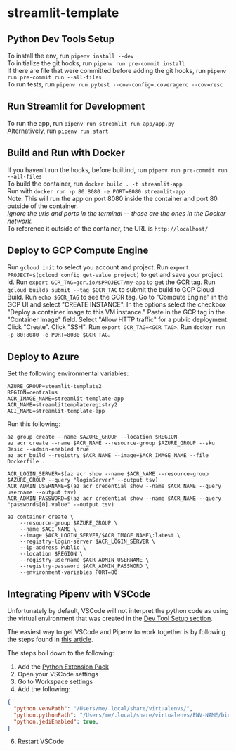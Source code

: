 # streamlit-template

## Python Dev Tools Setup
To install the env, run `pipenv install --dev`  
To initialize the git hooks, run `pipenv run pre-commit install`  
If there are file that were committed before adding the git hooks, run `pipenv run pre-commit run --all-files`  
To run tests, run `pipenv run pytest --cov-config=.coveragerc --cov=resc`  

## Run Streamlit for Development
To run the app, run `pipenv run streamlit run app/app.py`  
Alternatively, run `pipenv run start`  

## Build and Run with Docker
If you haven't run the hooks, before builtind, run `pipenv run pre-commit run --all-files`  
To build the container, run `docker build . -t streamlit-app`  
Run with `docker run -p 80:8080 -e PORT=8080 streamlit-app`  
Note: This will run the app on port 8080 inside the container and port 80 outside of the container.  
_Ignore the urls and ports in the terminal -- those are the ones in the Docker network._  
To reference it outside of the container, the URL is `http://localhost/`  

## Deploy to GCP Compute Engine
Run `gcloud init` to select you account and project.
Run `export PROJECT=$(gcloud config get-value project)` to get and save your project id.
Run `export GCR_TAG=gcr.io/$PROJECT/my-app` to get the GCR tag.
Run `gcloud builds submit --tag $GCR_TAG` to submit the build to GCP Cloud Build.
Run `echo $GCR_TAG` to see the GCR tag.
Go to "Compute Engine" in the GCP UI and select "CREATE INSTANCE".
In the options select the checkbox "Deploy a container image to this VM instance."
Paste in the GCR tag in the "Container Image" field.
Select "Allow HTTP traffic" for a public deployment.
Click "Create".
Click "SSH".
Run `export GCR_TAG=<GCR TAG>`.
Run `docker run -p 80:8080 -e PORT=8080 $GCR_TAG`.

## Deploy to Azure 
Set the following environmental variables:  

```
AZURE_GROUP=steamlit-template2
REGION=centralus
ACR_IMAGE_NAME=streamlit-template-app
ACR_NAME=streamlittemplateregistry2
ACI_NAME=streamlit-template-app
```

Run this following:

```
az group create --name $AZURE_GROUP --location $REGION
az acr create --name $ACR_NAME --resource-group $AZURE_GROUP --sku Basic --admin-enabled true
az acr build --registry $ACR_NAME --image=$ACR_IMAGE_NAME --file Dockerfile .

ACR_LOGIN_SERVER=$(az acr show --name $ACR_NAME --resource-group $AZURE_GROUP --query "loginServer" --output tsv)
ACR_ADMIN_USERNAME=$(az acr credential show --name $ACR_NAME --query username --output tsv)                
ACR_ADMIN_PASSWORD=$(az acr credential show --name $ACR_NAME --query "passwords[0].value" --output tsv)

az container create \
    --resource-group $AZURE_GROUP \
    --name $ACI_NAME \
    --image $ACR_LOGIN_SERVER/$ACR_IMAGE_NAME\:latest \
    --registry-login-server $ACR_LOGIN_SERVER \
    --ip-address Public \
    --location $REGION \
    --registry-username $ACR_ADMIN_USERNAME \
    --registry-password $ACR_ADMIN_PASSWORD \
    --environment-variables PORT=80
```



## Integrating Pipenv with VSCode
Unfortunately by default, VSCode will not interpret the python code as using the virtual environment that was created in the [Dev Tool Setup section](##python-dev-tools-setup).

The easiest way to get VSCode and Pipenv to work together is by following the steps found in [this article](https://www.therightchoyce.com/2018/10/01/setting-up-visual-studio-code-with-pipenv-and-python3/).

The steps boil down to the following:
1. Add the [Python Extension Pack](https://marketplace.visualstudio.com/items?itemName=donjayamanne.python-extension-pack)
3. Open your VSCode settings
4. Go to Workspace settings
5. Add the following:
```json
{
  "python.venvPath": "/Users/me/.local/share/virtualenvs/",
  "python.pythonPath": "/Users/me/.local/share/virtualenvs/ENV-NAME/bin/python",
  "python.jediEnabled": true,
}
```
6. Restart VSCode